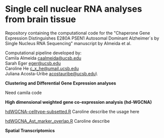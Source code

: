 # Single cell nuclear RNA analyses from brain tissue
Repository containing the computational code for the "Chaperone Gene Expression Distinguishes E280A PSEN1 Autosomal Dominant Alzheimer´s by Single Nucleus RNA Sequencing" manuscript by Almeida et al.

Computational pipeline developed by:\
Camila Almeida <caalmeida@ucsb.edu>\
Sarah Eger <eger@ucsb.edu>\
Caroline He <c_x_he@umail.ucsb.edu>\
Juliana Acosta-Uribe <acostauribe@ucsb.edu>\

**Clustering and Differential Gene Expression analyses**

Need camila code


**High dimensional weighted gene co-expression analysis (hd-WGCNA)**

[hdWGCNA-celltype-subsetted.R](https://github.com/KosikLabUCSB/nucseq-PSEN1-E280A/blob/main/hdWGCNA-celltype-subsetted.R)
Caroline describe the usage here

[hdWGCNA_Ast_marker_overlap.R](https://github.com/KosikLabUCSB/nucseq-PSEN1-E280A/blob/main/hdWGCNA_Ast_marker_overlap.R)
Caroline describe

**Spatial Transcriptomics**
